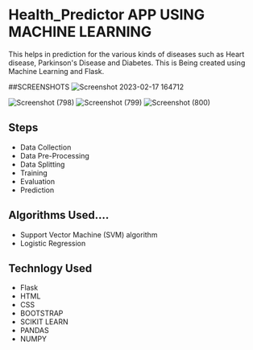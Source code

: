 # Health_Predictor APP USING MACHINE LEARNING
This helps in prediction for the various kinds of diseases such as Heart disease, Parkinson's Disease  and Diabetes. This is Being created using Machine Learning 
and Flask.

##SCREENSHOTS
![Screenshot 2023-02-17 164712](https://user-images.githubusercontent.com/73277254/219653693-a16ded5b-402d-436d-bfa3-1d3305d91625.png)


![Screenshot (798)](https://user-images.githubusercontent.com/73277254/219653928-48c51b14-8b39-446d-9925-b94b289c445a.png)
![Screenshot (799)](https://user-images.githubusercontent.com/73277254/219653956-60b87cf5-026e-443b-bbf5-18891a9f82ea.png)
![Screenshot (800)](https://user-images.githubusercontent.com/73277254/219653988-8afae224-1c93-4b98-939a-a1825a49a6cd.png)


## Steps

- Data Collection
- Data Pre-Processing
- Data Splitting
- Training
- Evaluation
- Prediction

## Algorithms Used....

- Support Vector Machine (SVM) algorithm
- Logistic Regression


## Technlogy Used
- Flask
- HTML
- CSS
- BOOTSTRAP
- SCIKIT LEARN
- PANDAS 
- NUMPY
